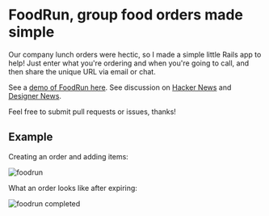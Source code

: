 # FoodRun, group food orders made simple

Our company lunch orders were hectic, so I made a simple little Rails app to help! Just enter what you're ordering and when you're going to call, and then share the unique URL via email or chat.

See a [demo of FoodRun here](http://goo.gl/pHp0T4). See discussion on [Hacker News](https://news.ycombinator.com/item?id=9624022) and [Designer News](https://news.layervault.com/stories/49871-show-dn-group-lunch-orders-were-hectic-so-i-made-food-run).

Feel free to submit pull requests or issues, thanks!

## Example

Creating an order and adding items:

![foodrun](https://cloud.githubusercontent.com/assets/1388077/7875749/0d6a49b4-058f-11e5-933f-0d27a57090fd.gif)

What an order looks like after expiring:

![foodrun completed](https://cloud.githubusercontent.com/assets/1388077/7875751/0feb1132-058f-11e5-8617-8480a9d8c896.png)



